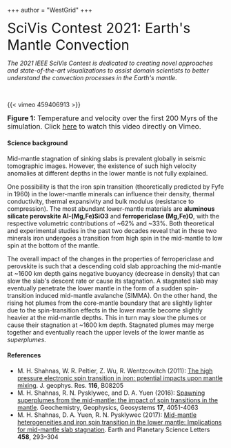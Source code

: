 +++
author = "WestGrid"
+++

<font size="6"> SciVis Contest 2021: Earth's Mantle Convection </font>

*The 2021 IEEE SciVis Contest is dedicated to creating novel approaches and state-of-the-art visualizations to assist
domain scientists to better understand the convection processes in the Earth's mantle.*

<br>

{{< vimeo 459406913 >}}
<p style="line-height: 1.2;"> <font size="3"> <b>Figure 1:</b> Temperature and velocity over the first 200 Myrs of the
simulation. Click <a href="https://vimeo.com/459406913" target="_blank">here</a> to watch this video directly on
Vimeo. </font> </p>

#### Science background

Mid-mantle stagnation of sinking slabs is prevalent globally in seismic tomographic images. However, the existence of
such high velocity anomalies at different depths in the lower mantle is not fully explained.

One possibility is that the iron spin transition (theoretically predicted by Fyfe in 1960) in the lower-mantle minerals
can influence their density, thermal conductivity, thermal expansivity and bulk modulus (resistance to compression). The
most abundant lower-mantle materials are **aluminous silicate perovskite Al-(Mg,Fe)SiO3** and **ferropericlase
(Mg,Fe)O**, with the respective volumetric contributions of ~62% and ~33%. Both theoretical and experimental studies in
the past two decades reveal that in these two minerals iron undergoes a transition from high spin in the mid-mantle to
low spin at the bottom of the mantle.

<!-- While there is a monotonic increase in the mantle density due to the electronic transition in Fe from mid-mantle to the -->
<!-- core-mantle boundary (CMB), the influence of spin transition at mid-mantle depths is complex. In ferropericlase the -->
<!-- transition causes an increase in thermal expansivity and softening in the elastic moduli (decrease in the bulk -->
<!-- modulus). Although there is no yet robust experimental evidence for spin-transition induced density change in the -->
<!-- perovskite (Pv) phase, the spin transition in the octahedral (B) site in Al-free perovskite causes a bulk modulus -->
<!-- hardening (increase in the bulk modulus) in the mineral in the mixed spin state. -->

The overall impact of the changes in the properties of ferropericlase and perovskite is such that a descending cold slab
approaching the mid-mantle at ~1600 km depth gains negative buoyancy (decrease in density) that can slow the slab's
descent rate or cause its stagnation. A stagnated slab may eventually penetrate the lower mantle in the form of a sudden
spin-transition induced mid-mantle avalanche (SIMMA). On the other hand, the rising hot plumes from the core-mantle
boundary that are slightly lighter due to the spin-transition effects in the lower mantle become slightly heavier at the
mid-mantle depths. This in turn may slow the plumes or cause their stagnation at ~1600 km depth. Stagnated plumes may
merge together and eventually reach the upper levels of the lower mantle as *superplumes*.





<!-- Thomas: Eddies are clockwise or counter-clockwise circular movements of water that play a major role in transporting -->
<!-- energy and biogeochemical particles in the ocean. We use a high-resolution Massachusetts Institute of Technology general -->
<!-- circulation model (MITgcm), together with remote sensing satellite observations, to simulate and study the circulation -->
<!-- dynamics and to investigate the eddy activities of the Red Sea. Given the narrow nature of the basin, many eddies can -->
<!-- occupy more than half of the Red Sea width, providing rapid transport of organisms and nutrients along the coastline and -->
<!-- between the african and Arabian Peninsula coasts. These marine ‘whirlpools’ are much more frequent than what had been -->
<!-- previously thought, profoundly affecting the social and economic lives of people living in the surrounding countries. -->
<!-- Thomas: Advanced visualization techniques should enable for better detection capabilities and deeper knowledge of how -->
<!-- regularly these eddies occur and how they behave. This will, in particular, help investigating oceanic dynamics across -->
<!-- different scales and improve local ocean forecasts, as well as provide tools for the coastguard to undertake -->
<!-- search-and-rescues, the authorities to plan for oil spills responses or concentrate discharges, and to formulate -->
<!-- conservation plans. -->




#### References

- M. H. Shahnas, W. R. Peltier, Z. Wu, R. Wentzcovitch (2011): [The high pressure electronic spin transition in iron: potential impacts upon mantle mixing](http://dx.doi.org/10.1029/2010JB007965). J. geophys. Res. **116**, B08205
- M. H. Shahnas, R. N. Pysklywec, and D. A. Yuen (2016): [Spawning superplumes from the mid-mantle: the impact of spin transitions in the mantle](https://doi.org/10.1002/2016GC006509). Geochemistry, Geophysics, Geosystems **17**, 4051-4063
- M. H. Shahnas, D. A. Yuen, R. N. Pysklywec (2017): [Mid-mantle heterogeneities and iron spin transition in the lower mantle: Implications for mid-mantle slab stagnation](http://dx.doi.org/10.1016/j.epsl.2016.10.052). Earth and Planetary Science Letters **458**, 293–304




<!-- - Shahnas, M.H., R.N. Pysklywec, J.F. Justo, D. A. Yuen, and (2017), Spin transition-induced anomalies in the lower -->
<!--   mantle: implications for mid-mantle partial layering, Geophys. J. Int., 210, 765–773, doi: 10.1093/gji/ggx198. -->

<!-- - Shahnas, M.H., W. R. Peltier, (2015), The impacts of mantle phase transitions and the iron spin crossover in -->
<!--   ferropericlase on convective mixing—is the evidence for compositional convection definitive? New results from a -->
<!--   Yin-Yang overset grid-based control volume model, Journal of Geophysical Research-Solid Earth, 10.1002/2015JB012064. -->

<!-- - Shahnas, M.H. et al., (2011), The High Pressure Electronic Spin Transition in Iron: Potential Impacts upon Mantle -->
<!--   Mixing, Research Highlights, Nature Geoscience, Vol. 4. -->













<!-- Compute Canada is partnering with IEEE Vis to co-host the IEEE SciVis Contest in 2021. For Compute Canada it is a great -->
<!-- international marketing opportunity and the ability to reach for submissions from outside Canada. -->

<!-- We are looking for a 3D scientific dataset that can be used for this competition. The dataset should fit these criteria: -->

<!-- 1. The dataset must be unrestricted, public release without any IP issues. -->
<!-- 1. The dataset should be sufficiently challenging and potentially leading to a beautiful visualization, but easy to -->
<!--    understand for non-domain specialists. -->
<!-- 1. The dataset cannot be too large, so that one does not require HPC resources to analyze/visualize it. A time-dependent -->
<!--    simulation where each timestep is under ~4-8 GB is probably Ok. -->
<!-- 1. Ideally, the data should be from a domain different from the [last few IEEE SciVis contests](../previous). -->

<!-- If you a researcher with an interesting dataset for this Contest, or you recently worked with a researcher who you think -->
<!-- might have such a dataset, please [let us know](mailto:alex.razoumov@westgrid.ca). -->

<!-- <\!-- The details -- dataset, timeline, website -- of the 2021 Contest will be announced at the IEEE Vis conference (online -\-> -->
<!-- <\!-- this year) in October 2020. So, over the next 1.5 months we need your help to reach out to Compute Canada researchers -\-> -->
<!-- <\!-- running numerical simulations to find several good dataset candidates and then pick one for this competition. -\-> -->

<!-- <\!-- IEEE has been running their Visualization Contests since 2004, while Compute Canada has been running the Visualize This -\-> -->
<!-- <\!-- challenge since 2016. This joint contest is an exciting way to combine our efforts for one year in 2021.  -\-> -->

<!-- --- -->

<!-- **Benefits for domain scientists:** -->

<!-- 1. An opportunity to advertise your work both in Canada and internationally: -->
<!--     1. the challenge will be presented at the IEEE Vis Conference 2020 (online), -->
<!--     1. the dataset will be described on our website, -->
<!--     1. there will be a separate session at IEEE Vis 2021 (October next year) dedicated to the results of the Contest, and -->
<!--     1. the winner will be invited to submit a paper on their visualization technique to IEEE Computer Graphics and -->
<!--        Applications (see the 2019 paper [here](https://ieeexplore.ieee.org/document/9126163)). -->
<!-- 1. You will have someone create a stunning visualization showcasing your research. -->
<!-- 1. This is a chance to crowdsource innovative visualization ideas and to apply new visualization techniques to your data. -->

<!-- The domain scientist will provide the dataset along with some background material (how to work with the data and the -->
<!-- problem description), will help us define the visualization-related tasks, and will also help in judging all -->
<!-- submissions. -->
